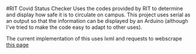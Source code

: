 #RIT Covid Status Checker
Uses the codes provided by RIT to determine and display how safe it is to circulate on campus. This project uses serial as an output so that the information can be displayed by an Arduino (although I've tried to make the code easy to adapt to other uses).

The current implementation of this uses lxml and requests to webscrape [this page](https://www.rit.edu/ready/rit-covid-19-alert-levels)